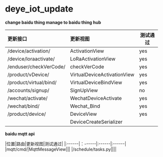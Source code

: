 # deye_iot_update
**change baidu thing manage to baidu thing hub**

|更新接口|更新视图|测试通过|
|:------|:------|------|
|/device/activation/|ActivationView|yes|
|/device/loraactivate/|LoRaActivationView|yes|
|/enduser/checkVerCode/|checkVerCode|yes|
|/product/vDevice/|VirtualDeviceActivationView|yes|
|/product/virtual/bind/|VirtualDeviceBindView|yes|
|/accounts/signup/|SignUpView|no|
|/wechat/activate/|WechatDeviceActivate|yes|
|/wechat/bind/|Wechat_Bind|yes|
|/product/device/|DeviceView|yes|
||DeviceCreateSerializer|


**baidu mqtt api**

|位置|路由|更新视图|测试通过|
|:------|：------|:------|:------|
|mqtt/cmd/|MqttMessageView|||
|/schedule/tasks.py||||

